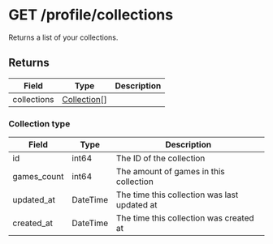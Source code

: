 # GET /profile/collections

Returns a list of your collections.

## Returns
| Field | Type | Description |
|---|---|---|
| collections | [Collection](#collection-type)[] | |

### Collection type
| Field | Type | Description |
|---|---|---|
| id | int64 | The ID of the collection |
| games_count | int64 | The amount of games in this collection |
| updated_at | DateTime | The time this collection was last updated at |
| created_at | DateTime | The time this collection was created at |